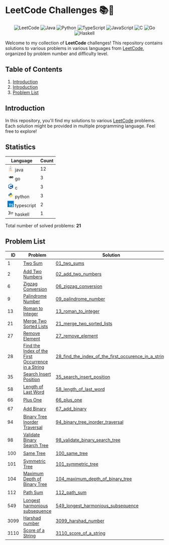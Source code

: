 # LeetCode Challenges 📚🚀
<div align="center">
  <img src="https://img.shields.io/badge/-LeetCode-FFA116?logo=LeetCode&logoColor=black" alt="LeetCode">
  <img src="https://img.shields.io/badge/Java-ED8B00?logo=openjdk&logoColor=white" alt="Java">
  <img src="https://img.shields.io/badge/Python-blue?logo=python&logoColor=white" alt="Python">  
  <img src="https://img.shields.io/badge/TypeScript-blue?logo=typescript&logoColor=white" alt="TypeScript">
  <img src="https://img.shields.io/badge/JavaScript-yellow?logo=javascript&logoColor=white" alt="JavaScript">
  <img src="https://img.shields.io/badge/c-%2300599C.svg?logo=c&logoColor=white" alt="C">
  <img src="https://img.shields.io/badge/Go-blue?logo=go&logoColor=white" alt="Go">
  <img src="https://img.shields.io/badge/Haskell-5e5086?logo=haskell&logoColor=white" alt="Haskell">
</div>

Welcome to my collection of **LeetCode** challenges! This repository contains solutions to various problems in various languages from [LeetCode](https://leetcode.com/), organized by problem number and difficulty level.
## Table of Contents

1. [Introduction](#introduction)
2. [Introduction](#statistics)
3. [Problem List](#problem-list)

## Introduction

In this repository, you'll find my solutions to various [LeetCode](https://leetcode.com) problems. Each solution might be provided in multiple programming language. Feel free to explore!

## Statistics

| Language | Count |
|----------|-------|
| <img src="https://raw.githubusercontent.com/github/explore/main/topics/java/java.png" alt="java logo" width="20"> java | 12 |
| <img src="https://raw.githubusercontent.com/github/explore/main/topics/go/go.png" alt="go logo" width="20"> go | 3 |
| <img src="https://raw.githubusercontent.com/github/explore/main/topics/c/c.png" alt="c logo" width="20"> c | 3 |
| <img src="https://raw.githubusercontent.com/github/explore/main/topics/python/python.png" alt="python logo" width="20"> python | 3 |
| <img src="https://raw.githubusercontent.com/github/explore/main/topics/typescript/typescript.png" alt="typescript logo" width="20"> typescript | 2 |
| <img src="https://raw.githubusercontent.com/github/explore/main/topics/haskell/haskell.png" alt="haskell logo" width="20"> haskell | 1 |

Total number of solved problems: **21**

## Problem List

| ID  | Problem                                     | Solution                            | Difficulty | Languages |
|-----|---------------------------------------------|-------------------------------------|------------|-----------|
| 1   | [Two Sum](https://leetcode.com/problems/two-sum) | [01_two_sums](01_two_sums) | ![Easy](https://img.shields.io/badge/-Easy-brightgreen) | [<img src="https://raw.githubusercontent.com/github/explore/main/topics/java/java.png" alt="Java Logo" width="20">](01_two_sums/java/Solution.java) [<img src="https://raw.githubusercontent.com/github/explore/main/topics/python/python.png" alt="Python Logo" width="20">](01_two_sums/python/solution.py) |
| 2   | [Add Two Numbers](https://leetcode.com/problems/add-two-numbers) | [02_add_two_numbers](02_add_two_numbers) | ![Medium](https://img.shields.io/badge/-Medium-orange) | [<img src="https://raw.githubusercontent.com/github/explore/main/topics/java/java.png" alt="Java Logo" width="20">](02_add_two_numbers/java/Solution.java) |
| 6   | [Zigzag Conversion](https://leetcode.com/problems/zigzag-conversion) | [06_zigzag_conversion](06_zigzag_conversion) | ![Medium](https://img.shields.io/badge/-Medium-orange) | [<img src="https://raw.githubusercontent.com/github/explore/main/topics/java/java.png" alt="Java Logo" width="20">](06_zigzag_conversion/java/Solution.java) |
| 9   | [Palindrome Number](https://leetcode.com/problems/palindrome-number) | [09_palindrome_number](09_palindrome_number) | ![Easy](https://img.shields.io/badge/-Easy-brightgreen) | [<img src="https://raw.githubusercontent.com/github/explore/main/topics/java/java.png" alt="Java Logo" width="20">](09_palindrome_number/java/Solution.java) |
| 13  | [Roman to Integer](https://leetcode.com/problems/roman-to-integer) | [13_roman_to_integer](13_roman_to_integer) | ![Easy](https://img.shields.io/badge/-Easy-brightgreen) | [<img src="https://raw.githubusercontent.com/github/explore/main/topics/c/c.png" alt="C Logo" width="20">](13_roman_to_integer/c/solution.c) |
| 21  | [Merge Two Sorted Lists](https://leetcode.com/problems/merge-two-sorted-lists) | [21_merge_two_sorted_lists](21_merge_two_sorted_lists) | ![Easy](https://img.shields.io/badge/-Easy-brightgreen) | [<img src="https://raw.githubusercontent.com/github/explore/main/topics/c/c.png" alt="C Logo" width="20">](21_merge_two_sorted_lists/c/solution.c) |
| 27  | [Remove Element](https://leetcode.com/problems/remove-element) | [27_remove_element](27_remove_element) | ![Easy](https://img.shields.io/badge/-Easy-brightgreen) | [<img src="https://raw.githubusercontent.com/github/explore/main/topics/java/java.png" alt="Java Logo" width="20">](27_remove_element/java/Solution.java) |
| 28  | [Find the Index of the First Occurrence in a String](https://leetcode.com/problems/find-the-index-of-the-first-occurrence-in-a-string) | [28_find_the_index_of_the_first_occurence_in_a_string](28_find_the_index_of_the_first_occurence_in_a_string) | ![Easy](https://img.shields.io/badge/-Easy-brightgreen) | [<img src="https://raw.githubusercontent.com/github/explore/main/topics/typescript/typescript.png" alt="Typescript Logo" width="20">](28_find_the_index_of_the_first_occurence_in_a_string/typescript/solution.ts) |
| 35  | [Search Insert Position](https://leetcode.com/problems/search-insert-position) | [35_search_insert_position](35_search_insert_position) | ![Easy](https://img.shields.io/badge/-Easy-brightgreen) | [<img src="https://raw.githubusercontent.com/github/explore/main/topics/java/java.png" alt="Java Logo" width="20">](35_search_insert_position/java/Solution.java) |
| 58  | [Length of Last Word](https://leetcode.com/problems/length-of-last-word) | [58_length_of_last_word](58_length_of_last_word) | ![Easy](https://img.shields.io/badge/-Easy-brightgreen) | [<img src="https://raw.githubusercontent.com/github/explore/main/topics/python/python.png" alt="Python Logo" width="20">](58_length_of_last_word/python/solution.py) |
| 66  | [Plus One](https://leetcode.com/problems/plus-one) | [66_plus_one](66_plus_one) | ![Easy](https://img.shields.io/badge/-Easy-brightgreen) | [<img src="https://raw.githubusercontent.com/github/explore/main/topics/java/java.png" alt="Java Logo" width="20">](66_plus_one/java/Solution.java) [<img src="https://raw.githubusercontent.com/github/explore/main/topics/python/python.png" alt="Python Logo" width="20">](66_plus_one/python/solution.py) |
| 67  | [Add Binary](https://leetcode.com/problems/add-binary) | [67_add_binary](67_add_binary) | ![Easy](https://img.shields.io/badge/-Easy-brightgreen) |  [<img src="https://raw.githubusercontent.com/github/explore/main/topics/typescript/typescript.png" alt="Typescript Logo" width="20">](67_add_binary/typescript/solution.ts) |
| 94  | [Binary Tree Inorder Traversal](https://leetcode.com/problems/binary-tree-inorder-traversal) | [94_binary_tree_inorder_traversal](94_binary_tree_inorder_traversal) | ![Easy](https://img.shields.io/badge/-Easy-brightgreen) | [<img src="https://raw.githubusercontent.com/github/explore/main/topics/java/java.png" alt="Java Logo" width="20">](94_binary_tree_inorder_traversal/java/Solution.java) |
| 98  | [Validate Binary Search Tree](https://leetcode.com/problems/validate-binary-search-tree) | [98_validate_binary_search_tree](98_validate_binary_search_tree) | ![Medium](https://img.shields.io/badge/-Medium-orange) | [<img src="https://raw.githubusercontent.com/github/explore/main/topics/java/java.png" alt="Java Logo" width="20">](98_validate_binary_search_tree/java/Solution.java) |
| 100 | [Same Tree](https://leetcode.com/problems/sametree) | [100_same_tree](100_same_tree) | ![Easy](https://img.shields.io/badge/-Easy-brightgreen) | [<img src="https://raw.githubusercontent.com/github/explore/main/topics/c/c.png" alt="C Logo" width="20">](100_same_tree/c/solution.c) |
| 101 | [Symmetric Tree](https://leetcode.com/problems/symmetric-tree) | [101_symmetric_tree](101_symmetric_tree) | ![Easy](https://img.shields.io/badge/-Easy-brightgreen) | [<img src="https://raw.githubusercontent.com/github/explore/main/topics/java/java.png" alt="Java Logo" width="20">](101_symmetric_tree/java/Solution.java) |
| 104 | [Maximum Depth of Binary Tree](https://leetcode.com/problems/maximum-depth-of-binary-tree) | [104_maximum_depth_of_binary_tree](104_maximum_depth_of_binary_tree) | ![Easy](https://img.shields.io/badge/-Easy-brightgreen) | [<img src="https://raw.githubusercontent.com/github/explore/main/topics/java/java.png" alt="Java Logo" width="20">](104_maximum_depth_of_binary_tree/java/Solution.java) |
| 112 | [Path Sum](https://leetcode.com/problems/path-sum) | [112_path_sum](112_path_sum) | ![Easy](https://img.shields.io/badge/-Easy-brightgreen) | [<img src="https://raw.githubusercontent.com/github/explore/main/topics/go/go.png" alt="Go Logo" width="20">](112_path_sum/go/solution.go) |
| 549| [Longest harmonious subsequence](https://leetcode.com/problems/longest-harmonious-subsequence) | [549_longest_harmonious_subsequence](549_longest_harmonious_subsequence) | ![Easy](https://img.shields.io/badge/-Easy-brightgreen) | [<img src="https://raw.githubusercontent.com/github/explore/main/topics/go/go.png" alt="Go Logo" width="20">](549_longest_harmonious_subsequence/go/solution.go) |
| 3099| [Harshad number](https://leetcode.com/problems/harshad-number) | [3099_harshad_number](3099_harshad_number) | ![Easy](https://img.shields.io/badge/-Easy-brightgreen) | [<img src="https://raw.githubusercontent.com/github/explore/main/topics/go/go.png" alt="Go Logo" width="20">](3099_harshad_number/go/solution.go) |
| 3110| [Score of a String](https://leetcode.com/problems/score-of-a-string) | [3110_score_of_a_string](3110_score_of_a_string) | ![Easy](https://img.shields.io/badge/-Easy-brightgreen) | [<img src="https://raw.githubusercontent.com/github/explore/main/topics/java/java.png" alt="Java Logo" width="20">](3110_score_of_a_string/java/Solution.java) [<img src="https://raw.githubusercontent.com/github/explore/main/topics/haskell/haskell.png" alt="Haskell Logo" width="20">](3110_score_of_a_string/haskell/solution.hs) |
